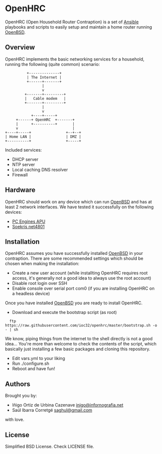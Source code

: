 # OpenHRC

OpenHRC (Open Household Router Contraption) is a set of [Ansible][ansible]
playbooks and scripts to easily setup and maintain a home router running
[OpenBSD][openbsd].


## Overview

OpenHRC implements the basic networking services for a household, running the
following (quite common) scenario:

~~~~~~
          +--------------+
          | The Internet |
          +------+-------+
                 |
                 v
         +-------+---------+
         |   Cable modem   |
         +-------+---------+
                 |
                 v
            +----+-----+
     +------+ OpenHRC  +-------+
     |      +----------+       |
     v                         |
+----+-----+                +--+--+
| Home LAN |                | DMZ |
+----------+                +-----+
~~~~~~

Included services:

* DHCP server
* NTP server
* Local caching DNS resolver
* Firewall


## Hardware

OpenHRC should work on any device which can run [OpenBSD][openbsd] and has at
least 2 network interfaces. We have tested it successfully on the following
devices:

* [PC Engines APU][apu]
* [Soekris net4801][soekris]


## Installation

OpenHRC assumes you have successfully installed [OpenBSD][openbsd] in your
contraption. There are some recommended settings which should be chosen when
making the installation:

* Create a new user account (while installting OpenHRC requires root access,
  it's generally not a good idea to always use the root account)
* Disable root login over SSH
* Enable console over serial port com0 (if you are installing OpenHRC on a
  headless device)

Once you have installed [OpenBSD][openbsd] you are ready to install OpenHRC.

* Download and execute the bootstrap script (as root)
~~~~~~
  ftp https://raw.githubusercontent.com/ioc32/openhrc/master/bootstrap.sh -o - | sh
~~~~~~
  We know, piping things from the internet to the shell directly is not a good
  idea... You're more than welcome to check the contents of the script, which
  basically just installing a few basic packages and cloning this repository.
* Edit vars.yml to your liking
* Run ./configure.sh
* Reboot and have fun!


## Authors

Brought you by:

* Iñigo Ortiz de Urbina Cazenave <inigo@infornografia.net>
* Saúl Ibarra Corretgé <saghul@gmail.com>

with love.


## License

Simplified BSD License. Check LICENSE file.

[ansible]: http://www.ansible.com
[openbsd]: http://www.openbsd.org
[apu]: http://www.pcengines.ch/apu.htm
[soekris]: http://soekris.com/products/eol-products/net4801.html

